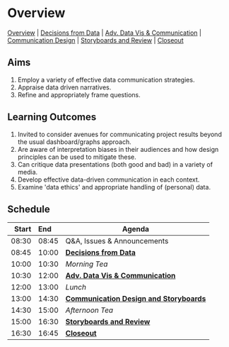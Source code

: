 # Overview

[Overview](./00_overview.md) |
[Decisions from Data](./01_decisions.md) |
[Adv. Data Vis & Communication](./02_datavis.md) |
[Communication Design](./03_commuicationDesign.md) |
[Storyboards and Review](./04_review.md)  |
[Closeout](./05_closeout.md)

## Aims

1. Employ a variety of effective data communication strategies.
2. Appraise data driven narratives.
3. Refine and appropriately frame questions.

## Learning Outcomes

1. Invited to consider avenues for communicating project results beyond the usual dashboard/graphs approach.
2. Are aware of interpretation biases in their audiences and how design principles can be used to mitigate these.
3. Can critique data presentations (both good and bad) in a variety of media.
4. Develop effective data-driven communication in each context.
5. Examine 'data ethics' and appropriate handling of (personal) data.

## Schedule

| Start | End   | Agenda                                     |
| -----:|:----- | ------------------------------------------ |
| 08:30 | 08:45 | Q&A, Issues & Announcements                |
| 08:45 | 10:00 | [**Decisions from Data**]                  |
| 10:00 | 10:30 | *Morning Tea*                              |
| 10:30 | 12:00 | [**Adv. Data Vis & Communication**]        |
| 12:00 | 13:00 | *Lunch*                                    |
| 13:00 | 14:30 | [**Communication Design and Storyboards**] |
| 14:30 | 15:00 | *Afternoon Tea*                            |
| 15:00 | 16:30 | [**Storyboards and Review**]               |
| 16:30 | 16:45 | [**Closeout**]                             |

[**Decisions from Data**]: ./01_decisions.md

[**Adv. Data Vis & Communication**]: ./02_datavis.md

[**Communication Design and Storyboards**]: ./03_commuicationDesign.md

[**Storyboards and Review**]: ./04_review.md

[**Closeout**]: ./05_closeout.md
